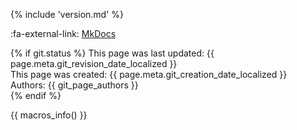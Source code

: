 {% include 'version.md' %}

:fa-external-link: [MkDocs](http://www.mkdocs.org/)

{% if git.status %}
This page was last updated: {{ page.meta.git_revision_date_localized }} <br>
This page was created: {{ page.meta.git_creation_date_localized }} <br>
Authors: {{ git_page_authors }} <br>
{% endif %}

{{ macros_info() }}